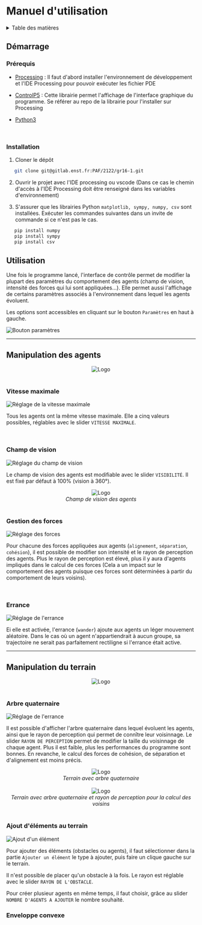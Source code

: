 # Manuel d'utilisation


<!-- TABLE DES MATIERES -->
<details>
  <summary>Table des matières</summary>
  <ol>
      <li>
      <a href="#getting-started">Démarrage</a>
      <ul>
        <li><a href="#prerequisites">Prérequis</a></li>
        <li><a href="#installation">Installation</a></li>
      </ul>
    </li>
    <li><a href="#usage">Utilisation</a>
        <ul>
            <li><a href="#agent-handle">Manipulation des agents</a></li>
            <li><a href="#terrain-handle">Manipulation du terrain</a></li>
        </ul>
    </li>
  </ol>
</details>

## Démarrage
<div id="getting-started"></div>

### Prérequis
<div id="prerequisites"></div>

* [Processing](https://processing.org/) : Il faut d'abord installer l'environnement de développement et l'IDE Processing pour pouvoir exécuter les fichier PDE
  
* [ControlP5](https://github.com/sojamo/controlp5)
: Cette librairie permet l'affichage de l'interface graphique du programme. Se référer au repo de la librairie pour l'installer sur Processing

* [Python3](https://www.python.org/downloads/)

<br/>

### Installation
<div id="installation"></div>

1. Cloner le dépôt
```sh
   git clone git@gitlab.enst.fr:PAF/2122/gr16-1.git
   ```

2. Ouvrir le projet avec l'IDE processing ou vscode (Dans ce cas le chemin d'accès à l'IDE Processing doit être renseigné dans les variables d'environnement)


3. S'assurer que les librairies Python `matplotlib, sympy, numpy, csv` sont installées. Exécuter les commandes suivantes dans un invite de commande si ce n'est pas le cas.
```sh
   pip install numpy
   pip install sympy
   pip install csv
   ```



## Utilisation
<div id="usage"></div>

Une fois le programme lancé, l'interface de contrôle permet de modifier la plupart des paramètres du comportement des agents (champ de vision, intensité des forces qui lui sont appliquées...). Elle permet aussi l'affichage de certains paramètres associés à l'environnement dans lequel les agents évoluent.

Les options sont accessibles en cliquant sur le bouton `Paramètres` en haut à gauche.

![Bouton paramètres][param-button]

---
## Manipulation des agents
<div id="agent-handle"></div>

<!-- Interface de gestion des agents -->
<div align="center">
    <img src="readme_images/boids-manager.png" alt="Logo">
</div>
<br/>

### Vitesse maximale

![Réglage de la vitesse maximale][speed-img]

Tous les agents ont la même vitesse maximale. Elle a cinq valeurs possibles, réglables avec le slider `VITESSE MAXIMALE`.

<br/>

### Champ de vision

![Réglage du champ de vision][visibility-img]

Le champ de vision des agents est modifiable avec le slider `VISIBILITÉ`. Il est fixé par défaut à 100% (vision à 360°).

<div align="center">
    <img src="readme_images/sight-displayed.png" alt="Logo">
    <br/>
    <em>Champ de vision des agents</em>
</div>

<br/>

### Gestion des forces

![Réglage des forces][forces-img]

Pour chacune des forces appliquées aux agents (`alignement`, `séparation`, `cohésion`), il est possible de modifier son intensité et le rayon de perception des agents. Plus le rayon de perception est élevé, plus il y aura d'agents impliqués dans le calcul de ces forces (Cela a un impact sur le comportement des agents puisque ces forces sont déterminées à partir du comportement de leurs voisins).

<br/>

### Errance

![Réglage de l'errance][wander-img]

Ei elle est activée, l'errance (`wander`) ajoute aux agents un léger mouvement aléatoire. Dans le cas où un agent n'appartiendrait à aucun groupe, sa trajectoire ne serait pas parfaitement rectiligne si l'errance était active. 

---

## Manipulation du terrain
<div id="terrain-handle"></div>

<!-- Interface de gestion du terrain -->
<div align="center">
    <img src="readme_images/terrain-manager.png" alt="Logo">
</div>

<br/>

### Arbre quaternaire

![Réglage de l'errance][quadtree-img]

Il est possible d'afficher l'arbre quaternaire dans lequel évoluent les agents, ainsi que le rayon de perception qui permet de connître leur voisinnage.
Le slider `RAYON DE PERCEPTION` permet de modifier la taille du voisinnage de chaque agent. Plus il est faible, plus les performances du programme sont bonnes. En revanche, le calcul des forces de cohésion, de séparation et d'alignement est moins précis. 

<!-- Interface de gestion du terrain -->
<div align="center">
    <img src="readme_images/quadtree-displayed.png" alt="Logo">
    <br/>
    <em>Terrain avec arbre quaternaire</em>
</div>
<br/>
<div align="center">
    <img src="readme_images/quadtree-radius-displayed.png" alt="Logo">
    <br/>
    <em>Terrain avec arbre quaternaire et rayon de perception pour la calcul des voisins</em>
</div>

<br/>

### Ajout d'éléments au terrain

![Ajout d'un élément][add-elmt-img]

Pour ajouter des éléments (obstacles ou agents), il faut sélectionner dans la partie `Ajouter un élément` le type à ajouter, puis faire un clique gauche sur le terrain.

Il n'est possible de placer qu'un obstacle à la fois. Le rayon est réglable avec le slider `RAYON DE L'OBSTACLE`.

Pour créer plusieur agents en même temps, il faut choisir, grâce au slider `NOMBRE D'AGENTS A AJOUTER` le nombre souhaité. 

### Enveloppe convexe




<!-- SOURCES -->
<!-- Boutons principaux -->
[param-button]: readme_images/param.png

<!-- Gestion des agents -->
[speed-img]: readme_images/speed.png
[wander-img]: readme_images/wander.png
[visibility-img]: readme_images/visibility.png
[forces-img]: readme_images/forces.png

<!-- Gestino du terrain -->
[convex-img]: readme_images/convex.png
[add-elmt-img]: readme_images/add-elmt.png
[quadtree-img]: readme_images/quadtree.png








